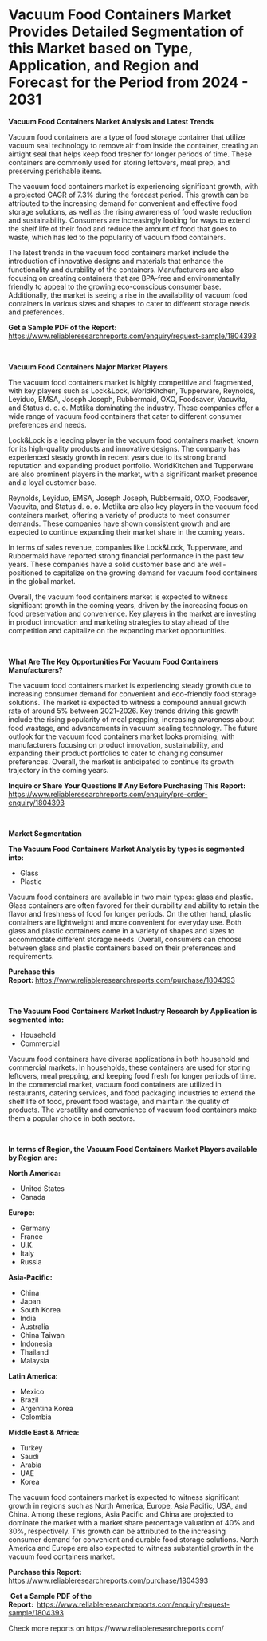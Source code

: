 <p><h1>Vacuum Food Containers Market Provides Detailed Segmentation of this Market based on Type, Application, and Region and Forecast for the Period from 2024 - 2031</h1></p><p><strong>Vacuum Food Containers Market Analysis and Latest Trends</strong></p>
<p><p>Vacuum food containers are a type of food storage container that utilize vacuum seal technology to remove air from inside the container, creating an airtight seal that helps keep food fresher for longer periods of time. These containers are commonly used for storing leftovers, meal prep, and preserving perishable items.</p><p>The vacuum food containers market is experiencing significant growth, with a projected CAGR of 7.3% during the forecast period. This growth can be attributed to the increasing demand for convenient and effective food storage solutions, as well as the rising awareness of food waste reduction and sustainability. Consumers are increasingly looking for ways to extend the shelf life of their food and reduce the amount of food that goes to waste, which has led to the popularity of vacuum food containers.</p><p>The latest trends in the vacuum food containers market include the introduction of innovative designs and materials that enhance the functionality and durability of the containers. Manufacturers are also focusing on creating containers that are BPA-free and environmentally friendly to appeal to the growing eco-conscious consumer base. Additionally, the market is seeing a rise in the availability of vacuum food containers in various sizes and shapes to cater to different storage needs and preferences.</p></p>
<p><strong>Get a Sample PDF of the Report:&nbsp;</strong> <a href="https://www.reliableresearchreports.com/enquiry/request-sample/1804393">https://www.reliableresearchreports.com/enquiry/request-sample/1804393</a></p>
<p>&nbsp;</p>
<p><strong>Vacuum Food Containers Major Market Players</strong></p>
<p><p>The vacuum food containers market is highly competitive and fragmented, with key players such as Lock&Lock, WorldKitchen, Tupperware, Reynolds, Leyiduo, EMSA, Joseph Joseph, Rubbermaid, OXO, Foodsaver, Vacuvita, and Status d. o. o. Metlika dominating the industry. These companies offer a wide range of vacuum food containers that cater to different consumer preferences and needs.</p><p>Lock&Lock is a leading player in the vacuum food containers market, known for its high-quality products and innovative designs. The company has experienced steady growth in recent years due to its strong brand reputation and expanding product portfolio. WorldKitchen and Tupperware are also prominent players in the market, with a significant market presence and a loyal customer base.</p><p>Reynolds, Leyiduo, EMSA, Joseph Joseph, Rubbermaid, OXO, Foodsaver, Vacuvita, and Status d. o. o. Metlika are also key players in the vacuum food containers market, offering a variety of products to meet consumer demands. These companies have shown consistent growth and are expected to continue expanding their market share in the coming years.</p><p>In terms of sales revenue, companies like Lock&Lock, Tupperware, and Rubbermaid have reported strong financial performance in the past few years. These companies have a solid customer base and are well-positioned to capitalize on the growing demand for vacuum food containers in the global market.</p><p>Overall, the vacuum food containers market is expected to witness significant growth in the coming years, driven by the increasing focus on food preservation and convenience. Key players in the market are investing in product innovation and marketing strategies to stay ahead of the competition and capitalize on the expanding market opportunities.</p></p>
<p>&nbsp;</p>
<p><strong>What Are The Key Opportunities For Vacuum Food Containers Manufacturers?</strong></p>
<p><p>The vacuum food containers market is experiencing steady growth due to increasing consumer demand for convenient and eco-friendly food storage solutions. The market is expected to witness a compound annual growth rate of around 5% between 2021-2026. Key trends driving this growth include the rising popularity of meal prepping, increasing awareness about food wastage, and advancements in vacuum sealing technology. The future outlook for the vacuum food containers market looks promising, with manufacturers focusing on product innovation, sustainability, and expanding their product portfolios to cater to changing consumer preferences. Overall, the market is anticipated to continue its growth trajectory in the coming years.</p></p>
<p><strong>Inquire or Share Your Questions If Any Before Purchasing This Report:</strong> <a href="https://www.reliableresearchreports.com/enquiry/pre-order-enquiry/1804393">https://www.reliableresearchreports.com/enquiry/pre-order-enquiry/1804393</a></p>
<p>&nbsp;</p>
<p><strong>Market Segmentation</strong></p>
<p><strong>The Vacuum Food Containers Market Analysis by types is segmented into:</strong></p>
<p><ul><li>Glass</li><li>Plastic</li></ul></p>
<p><p>Vacuum food containers are available in two main types: glass and plastic. Glass containers are often favored for their durability and ability to retain the flavor and freshness of food for longer periods. On the other hand, plastic containers are lightweight and more convenient for everyday use. Both glass and plastic containers come in a variety of shapes and sizes to accommodate different storage needs. Overall, consumers can choose between glass and plastic containers based on their preferences and requirements.</p></p>
<p><strong>Purchase this Report:&nbsp;</strong><a href="https://www.reliableresearchreports.com/purchase/1804393">https://www.reliableresearchreports.com/purchase/1804393</a></p>
<p>&nbsp;</p>
<p><strong>The Vacuum Food Containers Market Industry Research by Application is segmented into:</strong></p>
<p><ul><li>Household</li><li>Commercial</li></ul></p>
<p><p>Vacuum food containers have diverse applications in both household and commercial markets. In households, these containers are used for storing leftovers, meal prepping, and keeping food fresh for longer periods of time. In the commercial market, vacuum food containers are utilized in restaurants, catering services, and food packaging industries to extend the shelf life of food, prevent food wastage, and maintain the quality of products. The versatility and convenience of vacuum food containers make them a popular choice in both sectors.</p></p>
<p>&nbsp;</p>
<p><strong>In terms of Region, the Vacuum Food Containers Market Players available by Region are:</strong></p>
<p>
    <p> <strong> North America: </strong>
        <ul>
            <li>United States</li>
            <li>Canada</li>
        </ul>
        </p> 
    <p> <strong> Europe: </strong>
        <ul>
            <li>Germany</li>
            <li>France</li>
            <li>U.K.</li>
            <li>Italy</li>
            <li>Russia</li>
        </ul>
        </p> 
    <p> <strong> Asia-Pacific: </strong>
        <ul>
            <li>China</li>
            <li>Japan</li>
            <li>South Korea</li>
            <li>India</li>
            <li>Australia</li>
            <li>China Taiwan</li>
            <li>Indonesia</li>
            <li>Thailand</li>
            <li>Malaysia</li>
        </ul>
        </p> 
    <p> <strong> Latin America: </strong>
        <ul>
            <li>Mexico</li>
            <li>Brazil</li>
            <li>Argentina Korea</li>
            <li>Colombia</li>
        </ul>
        </p> 
    <p> <strong> Middle East & Africa: </strong>
        <ul>
            <li>Turkey</li>
            <li>Saudi</li>
            <li>Arabia</li>
            <li>UAE</li>
            <li>Korea</li>
        </ul>
    </p>
    </p>
<p><p>The vacuum food containers market is expected to witness significant growth in regions such as North America, Europe, Asia Pacific, USA, and China. Among these regions, Asia Pacific and China are projected to dominate the market with a market share percentage valuation of 40% and 30%, respectively. This growth can be attributed to the increasing consumer demand for convenient and durable food storage solutions. North America and Europe are also expected to witness substantial growth in the vacuum food containers market.</p></p>
<p><strong>Purchase this Report: </strong><a href="https://www.reliableresearchreports.com/purchase/1804393">https://www.reliableresearchreports.com/purchase/1804393</a></p>
<p>&nbsp;<strong>Get a Sample PDF of the Report:&nbsp;&nbsp;</strong><a href="https://www.reliableresearchreports.com/enquiry/request-sample/1804393">https://www.reliableresearchreports.com/enquiry/request-sample/1804393</a></p>
<p><strong></strong></p>
<p>Check more reports on https://www.reliableresearchreports.com/</p>